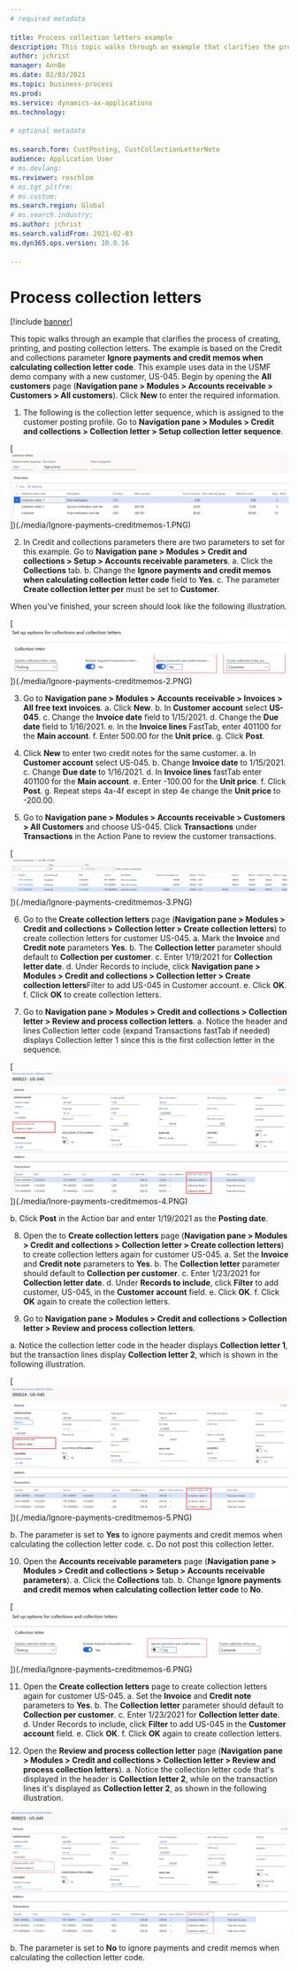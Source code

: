 ```yaml
--- 
# required metadata 
 
title: Process collection letters example
description: This topic walks through an example that clarifies the process of creating, printing, and posting collection letters. 
author: jchrist
manager: AnnBe 
ms.date: 02/03/2021
ms.topic: business-process 
ms.prod:  
ms.service: dynamics-ax-applications 
ms.technology:  
 
# optional metadata 
 
ms.search.form: CustPosting, CustCollectionLetterNote   
audience: Application User 
# ms.devlang:  
ms.reviewer: roschlom
# ms.tgt_pltfrm:  
# ms.custom:  
ms.search.region: Global
# ms.search.industry: 
ms.author: jchrist
ms.search.validFrom: 2021-02-03 
ms.dyn365.ops.version: 10.0.16

---
```

# Process collection letters

[!include [banner](../../includes/banner.md)]

This topic walks through an example that clarifies the process of creating, printing, and posting collection letters. The example is based on the Credit and collections parameter **Ignore payments and credit memos when calculating collection letter code**. This example uses data in the USMF demo company with a new customer, US-045. Begin by opening the **All customers** page (**Navigation pane > Modules > Accounts receivable > Customers > All customers**). Click **New** to enter the required information.

1. The following is the collection letter sequence, which is assigned to the customer posting profile. Go to **Navigation pane > Modules > Credit and collections > Collection letter > Setup collection letter sequence**.

 [![Collection letter sequence setup](./media/Ignore-payments-creditmemos-1.PNG)])(./media/Ignore-payments-creditmemos-1.PNG)

2. In Credit and collections parameters there are two parameters to set for this example. Go to **Navigation pane > Modules > Credit and collections > Setup > Accounts receivable parameters**. 
 a. Click the **Collections** tab.
 b. Change the **Ignore payments and credit memos when calculating collection letter code** field to **Yes**. 
 c. The parameter **Create collection letter per** must be set to **Customer**.
 
 When you've finished, your screen should look like the following illustration. 

 [![Set up options for collection letters to set Ignore payments and credit memos to Yes](./media/Ignore-payments-creditmemos-2.PNG)])(./media/Ignore-payments-creditmemos-2.PNG)

3. Go to **Navigation pane > Modules > Accounts receivable > Invoices > All free text invoices**.
 a. Click **New**.
 b. In **Customer account** select **US-045**.
 c. Change the **Invoice date** field to 1/15/2021.
 d. Change the **Due date** field to 1/16/2021.
 e. In the **Invoice lines** FastTab, enter 401100 for the **Main account**.
 f. Enter 500.00 for the **Unit price**.
 g. Click **Post**.

4. Click **New** to enter two credit notes for the same customer.
 a. In **Customer account** select US-045.
 b. Change **Invoice date** to 1/15/2021.
 c. Change **Due date** to 1/16/2021.
 d. In **Invoice lines** fastTab enter 401100 for the **Main account**.
 e. Enter -100.00 for the **Unit price**.
 f. Click **Post**.
 g. Repeat steps 4a-4f except in step 4e change the **Unit price** to -200.00.

5. Go to **Navigation pane > Modules > Accounts receivable > Customers > All Customers** and choose US-045. Click **Transactions** under **Transactions** in the Action Pane to review the customer transactions.

 [![Review the posted customer transactions](./media/Ignore-payments-creditmemos-3.PNG)])(./media/Ignore-payments-creditmemos-3.PNG)

6. Go to the **Create collection letters** page (**Navigation pane > Modules > Credit and collections > Collection letter > Create collection letters**) to create collection letters for customer US-045.
 a. Mark the **Invoice** and **Credit note** parameters **Yes**.
 b. The **Collection letter** parameter should default to **Collection per customer**.
 c. Enter 1/19/2021 for **Collection letter date**.
 d. Under Records to include, click  **Navigation pane > Modules > Credit and collections > Collection letter > Create collection letters**Filter to add US-045 in Customer account.
 e. Click **OK**.
 f. Click **OK** to create collection letters.

7. Go to **Navigation pane > Modules > Credit and collections > Collection letter > Review and process collection letters**.
 a. Notice the header and lines Collection letter code (expand Transactions fastTab if needed) displays Collection letter 1 since this is the first collection letter in the sequence. 

 [![Review collection letter code 1 that displays for both the header and the lines](./media/Ignore-payments-creditmemos-4.PNG)])(./media/Inore-payments-creditmemos-4.PNG)

 b. Click **Post** in the Action bar and enter 1/19/2021 as the **Posting date**.

8. Open the to **Create collection letters** page (**Navigation pane > Modules > Credit and collections > Collection letter > Create collection letters**) to create collection letters again for customer US-045.
 a. Set the **Invoice** and **Credit note** parameters to **Yes**.
 b. The **Collection letter** parameter should default to **Collection per customer**.
 c. Enter 1/23/2021 for **Collection letter date**.
 d. Under **Records to include**, click **Filter** to add customer, US-045, in the **Customer account** field.
 e. Click **OK**.
 f. Click **OK** again to create the collection letters. 

9. Go to **Navigation pane > Modules > Credit and collections > Collection letter > Review and process collection letters**.

 a. Notice the collection letter code in the header displays **Collection letter 1**, but the transaction lines display **Collection letter 2**, which is shown in the following illustration. 

 [![Review collection letter codes are different because Ignore payments and credit memos parameter is set to Yes](./media/Ignore-payments-creditmemos-5.PNG)])(./media/Ignore-payments-creditmemos-5.PNG)

 b. The parameter is set to **Yes** to ignore payments and credit memos when calculating the collection letter code.
 c. Do not post this collection letter.

10. Open the **Accounts receivable parameters** page (**Navigation pane > Modules > Credit and collections > Setup > Accounts receivable parameters**).
 a. Click the **Collections** tab.
 b. Change **Ignore payments and credit memos when calculating collection letter code** to **No**.

 [![Set up options for collection letters to set Ignore payments and credit memos to No](./media/Ignore-payments-creditmemos-6.PNG)])(./media/Ignore-payments-creditmemos-6.PNG)

11. Open the **Create collection letters** page to create collection letters again for customer US-045.
 a. Set the **Invoice** and **Credit note** parameters to **Yes**.
 b. The **Collection letter** parameter should default to **Collection per customer**.
 c. Enter 1/23/2021 for **Collection letter date**.
 d. Under Records to include, click **Filter** to add US-045 in the **Customer account** field.
 e. Click **OK**.
 f. Click **OK** again to create collection letters. 

12. Open the **Review and process collection letter** page (**Navigation pane > Modules > Credit and collections > Collection letter > Review and process collection letters**).
 a. Notice the collection letter code that's displayed in the header is **Collection letter 2**, while on the transaction lines it's displayed as **Collection letter 2**, as shown in the following illustration.

[![Review collection letter codes are the same because Ignore payments and credit memos parameter is set to No](./media/Ignore-payments-creditmemos-7.PNG)](./media/Ignore-payments-creditmemos-7.PNG)

 b. The parameter is set to **No** to ignore payments and credit memos when calculating the collection letter code. 

